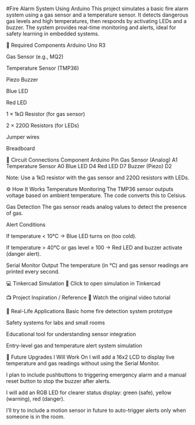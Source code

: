 #Fire Alarm System Using Arduino
This project simulates a basic fire alarm system using a gas sensor and a temperature sensor. It detects dangerous gas levels and high temperatures, then responds by activating LEDs and a buzzer. The system provides real-time monitoring and alerts, ideal for safety learning in embedded systems.

🧰 Required Components
Arduino Uno R3

Gas Sensor (e.g., MQ2)

Temperature Sensor (TMP36)

Piezo Buzzer

Blue LED

Red LED

1 × 1kΩ Resistor (for gas sensor)

2 × 220Ω Resistors (for LEDs)

Jumper wires

Breadboard

🔌 Circuit Connections
Component	Arduino Pin
Gas Sensor (Analog)	A1
Temperature Sensor	A0
Blue LED	D4
Red LED	D7
Buzzer (Piezo)	D2

Note: Use a 1kΩ resistor with the gas sensor and 220Ω resistors with LEDs.

⚙️ How It Works
Temperature Monitoring
The TMP36 sensor outputs voltage based on ambient temperature. The code converts this to Celsius.

Gas Detection
The gas sensor reads analog values to detect the presence of gas.

Alert Conditions

If temperature < 10°C → Blue LED turns on (too cold).

If temperature > 40°C or gas level ≥ 100 → Red LED and buzzer activate (danger alert).

Serial Monitor Output
The temperature (in °C) and gas sensor readings are printed every second.

💻 Tinkercad Simulation
🔗 Click to open simulation in Tinkercad

📺 Project Inspiration / Reference
🎥 Watch the original video tutorial

🧭 Real-Life Applications
Basic home fire detection system prototype

Safety systems for labs and small rooms

Educational tool for understanding sensor integration

Entry-level gas and temperature alert system simulation

🔧 Future Upgrades I Will Work On
I will add a 16x2 LCD to display live temperature and gas readings without using the Serial Monitor.

I plan to include pushbuttons to triggering emergency alarm and a manual reset button to stop the buzzer after alerts.

I will add an RGB LED for clearer status display: green (safe), yellow (warning), red (danger).

I’ll try to include a motion sensor in future to auto-trigger alerts only when someone is in the room.

